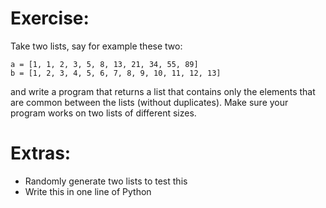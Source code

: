 # Exercise:  

Take two lists, say for example these two:  

```
a = [1, 1, 2, 3, 5, 8, 13, 21, 34, 55, 89]  
b = [1, 2, 3, 4, 5, 6, 7, 8, 9, 10, 11, 12, 13]  
```  
and write a program that returns a list that contains only the elements that are common between the lists (without duplicates). Make sure your program works on two lists of different sizes.

# Extras:  

* Randomly generate two lists to test this  
* Write this in one line of Python  
